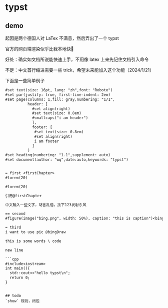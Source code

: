 # typst
## demo
起因是两个德国人对 LaTex 不满意，然后弄出了一个 typst

官方的网页端渲染似乎比我本地快🤣

好处：确实如文档所说能快速上手，不用像 latex 上来先记住文档引入命令

不足：中文首行缩进需要一些 trick，希望未来能加入这个功能（2024/1/21）

下面是一些简单例子

```txt
#set text(size: 16pt, lang: "zh",font: "Roboto")
#set par(justify: true, first-line-indent: 2em)
#set page(columns: 1,fill: gray,numbering: "1/1",
          header: [
            #set align(right)
            #set text(size: 0.8em)
            #smallcaps("i am header")
            ],
            footer: [
             #set text(size: 0.8em)
             #set align(right)
             i am footer
            ]
          )
#set heading(numbering: "1.1",supplement: auto)
#set document(author: "wq",date:auto,keywords: "typst")


= first <firstChapter>
#lorem(20)

#lorem(20) 

引用@firstChapter

中文输入一些文字，胡言乱语。按下123发射东风

== second
#figure(image("bing.png", width: 50%), caption: "this is caption")<bingDraw>

= third
i want to use pic @bingDraw

this is some words \ code

new line 

```cpp
#include<iostream>
int main(){
  std::cout<<"hello typst\n";
  return 0;
}
```

```

## todo
`show` 规则，闭包
